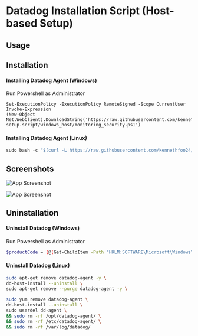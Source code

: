 
# Datadog Installation Script (Host-based Setup)





## Usage
## Installation

#### Installing Datadog Agent (Windows)
Run Powershell as Administrator

```shell
Set-ExecutionPolicy -ExecutionPolicy RemoteSigned -Scope CurrentUser Invoke-Expression 
(New-Object Net.WebClient).DownloadString('https://raw.githubusercontent.com/kennethfoo24/datadog/refs/heads/main/datadog-setup-script/windows_host/monitoring_security.ps1')
```

#### Installing Datadog Agent (Linux)

```javascript
sudo bash -c "$(curl -L https://raw.githubusercontent.com/kennethfoo24/datadog/refs/heads/main/datadog-setup-script/linux_host/monitoring_security.sh)"
```


## Screenshots

![App Screenshot](https://i.ibb.co/4t6fGH9/Screenshot-2024-11-05-at-6-56-46-PM.png)

![App Screenshot](https://i.ibb.co/6HM7htB/Screenshot-2024-11-05-at-6-54-37-PM.png)



## Uninstallation

#### Uninstall Datadog (Windows)
Run Powershell as Administrator

```bash
$productCode = (@(Get-ChildItem -Path "HKLM:SOFTWARE\Microsoft\Windows\CurrentVersion\Uninstall" -Recurse) | Where {$_.GetValue("DisplayName") -like "Datadog Agent" }).PSChildName; start-process msiexec -Wait -ArgumentList ('/log', 'C:\uninst.log', '/q', '/x', "$productCode", 'REBOOT=ReallySuppress')
```
    
#### Uninstall Datadog (Linux)

```bash
sudo apt-get remove datadog-agent -y \
dd-host-install --uninstall \
sudo apt-get remove --purge datadog-agent -y \
```
```bash
sudo yum remove datadog-agent \
dd-host-install --uninstall \
sudo userdel dd-agent \
&& sudo rm -rf /opt/datadog-agent/ \
&& sudo rm -rf /etc/datadog-agent/ \
&& sudo rm -rf /var/log/datadog/
```
